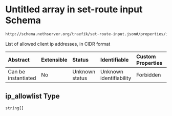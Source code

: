 # Untitled array in set-route input Schema

```txt
http://schema.nethserver.org/traefik/set-route-input.json#/properties/ip_allowlist
```

List of allowed client ip addresses, in CIDR format

| Abstract            | Extensible | Status         | Identifiable            | Custom Properties | Additional Properties | Access Restrictions | Defined In                                                                    |
| :------------------ | :--------- | :------------- | :---------------------- | :---------------- | :-------------------- | :------------------ | :---------------------------------------------------------------------------- |
| Can be instantiated | No         | Unknown status | Unknown identifiability | Forbidden         | Allowed               | none                | [set-route-input.json\*](traefik/set-route-input.json "open original schema") |

## ip\_allowlist Type

`string[]`
